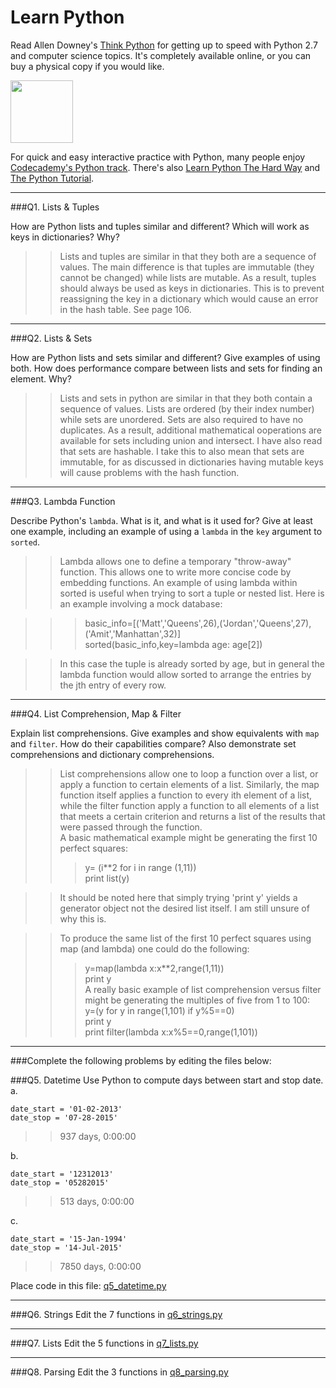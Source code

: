 # Learn Python

Read Allen Downey's [Think Python](http://www.greenteapress.com/thinkpython/) for getting up to speed with Python 2.7 and computer science topics. It's completely available online, or you can buy a physical copy if you would like.

<a href="http://www.greenteapress.com/thinkpython/"><img src="img/think_python.png" style="width: 100px;" target="_blank"></a>

For quick and easy interactive practice with Python, many people enjoy [Codecademy's Python track](http://www.codecademy.com/en/tracks/python). There's also [Learn Python The Hard Way](http://learnpythonthehardway.org/book/) and [The Python Tutorial](https://docs.python.org/2/tutorial/).

---

###Q1. Lists &amp; Tuples

How are Python lists and tuples similar and different? Which will work as keys in dictionaries? Why?

>> Lists and tuples are similar in that they both are a sequence of values. The main difference is that tuples are immutable (they cannot be changed) while lists are mutable. As a result, tuples should always be used as keys in dictionaries. This is to prevent reassigning the key in a dictionary which would cause an error in the hash table. See page 106.

---

###Q2. Lists &amp; Sets

How are Python lists and sets similar and different? Give examples of using both. How does performance compare between lists and sets for finding an element. Why?

>> Lists and sets in python are similar in that they both contain a sequence of values. Lists are ordered (by their index number) while sets are unordered. Sets are also required to have no duplicates. As a result, additional mathematical ooperations are available for sets including union and intersect. I have also read that sets are hashable. I take this to also mean that sets are immutable, for as discussed in dictionaries having mutable keys will cause problems with the hash function.

---

###Q3. Lambda Function

Describe Python's `lambda`. What is it, and what is it used for? Give at least one example, including an example of using a `lambda` in the `key` argument to `sorted`.

>> Lambda allows one to define a temporary "throw-away" function. This allows one to write more concise code by embedding functions. An example of using lambda within sorted is useful when trying to sort a tuple or nested list. Here is an example involving a mock database:

>>>basic_info=[('Matt','Queens',26),('Jordan','Queens',27),('Amit','Manhattan',32)]  
>>>sorted(basic_info,key=lambda age: age[2])

>>In this case the tuple is already sorted by age, but in general the lambda function would allow sorted to arrange the entries by the jth entry of every row.

---

###Q4. List Comprehension, Map &amp; Filter

Explain list comprehensions. Give examples and show equivalents with `map` and `filter`. How do their capabilities compare? Also demonstrate set comprehensions and dictionary comprehensions.

>> List comprehensions allow one to loop a function over a list, or apply a function to certain elements of a list. Similarly, the map function itself applies a function to every ith element of a list, while the filter function apply a function to all elements of a list that meets a certain criterion and returns a list of the results that were passed through the function.  
A basic mathematical example might be generating the first 10 perfect squares:
>>>y= (i**2 for i in range (1,11))  
>>>print list(y)

>>It should be noted here that simply trying 'print y' yields a generator object not the desired list itself. I am still unsure of why this is.

>>To produce the same list of the first 10 perfect squares using map (and lambda) one could do the following:  
>>>y=map(lambda x:x**2,range(1,11))  
>>>print y  
>>A really basic example of list comprehension versus filter might be generating the multiples of five from 1 to 100:  
>>>y=(y for y in range(1,101) if y%5==0)  
>>>print y  
>>>print filter(lambda x:x%5==0,range(1,101))  

---

###Complete the following problems by editing the files below:

###Q5. Datetime
Use Python to compute days between start and stop date.   
a.  

```
date_start = '01-02-2013'    
date_stop = '07-28-2015'
```

>>937 days, 0:00:00

b.  
```
date_start = '12312013'  
date_stop = '05282015'  
```

>> 513 days, 0:00:00

c.  
```
date_start = '15-Jan-1994'      
date_stop = '14-Jul-2015'  
```

>> 7850 days, 0:00:00

Place code in this file: [q5_datetime.py](python/q5_datetime.py)

---

###Q6. Strings
Edit the 7 functions in [q6_strings.py](python/q6_strings.py)

---

###Q7. Lists
Edit the 5 functions in [q7_lists.py](python/q7_lists.py)

---

###Q8. Parsing
Edit the 3 functions in [q8_parsing.py](python/q8_parsing.py)





